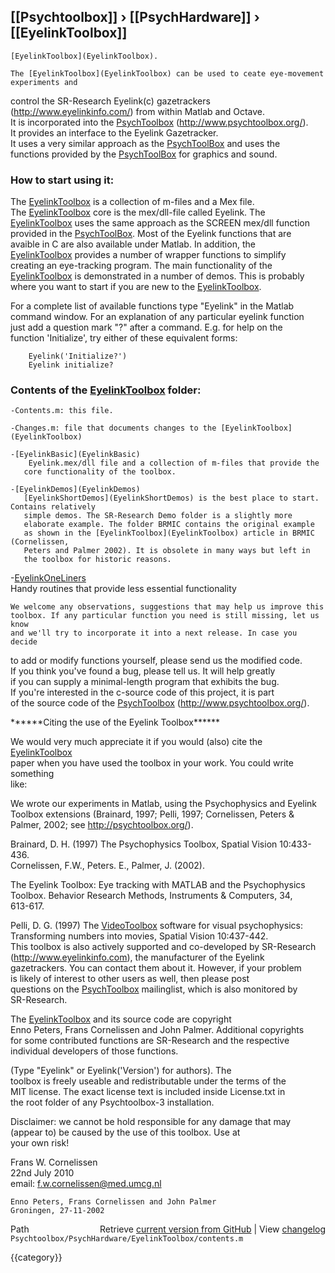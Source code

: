 ## [[Psychtoolbox]] &#8250; [[PsychHardware]] &#8250; [[EyelinkToolbox]]

    [EyelinkToolbox](EyelinkToolbox).  
  
    The [EyelinkToolbox](EyelinkToolbox) can be used to ceate eye-movement experiments and  
   control the SR-Research Eyelink(c) gazetrackers  
   (http://www.eyelinkinfo.com/) from within Matlab and Octave.  
   It is incorporated into the [PsychToolbox](PsychToolbox) (http://www.psychtoolbox.org/).  
   It provides an interface to the Eyelink Gazetracker.  
   It uses a very similar  approach as the [PsychToolBox](PsychToolBox) and uses the  
   functions provided by the [PsychToolBox](PsychToolBox) for graphics and sound.  
  
###    How to start using it:  
  
   The [EyelinkToolbox](EyelinkToolbox) is a collection of m-files and a Mex file.  
   The [EyelinkToolbox](EyelinkToolbox) core is the mex/dll-file called Eyelink. The  
   [EyelinkToolbox](EyelinkToolbox) uses the same approach as the SCREEN mex/dll function  
   provided in the [PsychToolBox](PsychToolBox). Most of the Eyelink functions that are  
   avaible in C are also available under Matlab. In addition, the  
   [EyelinkToolbox](EyelinkToolbox) provides a number of wrapper functions to simplify  
   creating an eye-tracking program. The main functionality of the   
   [EyelinkToolbox](EyelinkToolbox) is demonstrated in a number of demos. This is probably  
   where you want to start if you are new to the [EyelinkToolbox](EyelinkToolbox).  
  
   For a complete list of available functions type "Eyelink" in the Matlab  
   command window. For an explanation of any particular eyelink function  
   just add a question mark "?" after a command. E.g. for help on the   
   function 'Initialize', try either of these equivalent forms:  
  
        Eyelink('Initialize?')  
        Eyelink initialize?  
  
###     Contents of the [EyelinkToolbox](EyelinkToolbox) folder:  
  
    -Contents.m: this file.  
  
    -Changes.m: file that documents changes to the [EyelinkToolbox](EyelinkToolbox)  
  
    -[EyelinkBasic](EyelinkBasic)  
        Eyelink.mex/dll file and a collection of m-files that provide the  
       core functionality of the toolbox.  
  
    -[EyelinkDemos](EyelinkDemos)  
       [EyelinkShortDemos](EyelinkShortDemos) is the best place to start. Contains relatively   
       simple demos. The SR-Research Demo folder is a slightly more  
       elaborate example. The folder BRMIC contains the original example  
       as shown in the [EyelinkToolbox](EyelinkToolbox) article in BRMIC (Cornelissen,  
       Peters and Palmer 2002). It is obsolete in many ways but left in  
       the toolbox for historic reasons.  
  
   -[EyelinkOneLiners](EyelinkOneLiners)  
       Handy routines that provide less essential functionality  
  
    We welcome any observations, suggestions that may help us improve this  
    toolbox. If any particular function you need is still missing, let us know  
    and we'll try to incorporate it into a next release. In case you decide  
   to add or modify functions yourself, please send us the modified code.  
    If you think you've found a bug, please tell us. It will help greatly  
   if you can supply a  minimal-length program that exhibits the bug.  
   If you're interested in the c-source code of this project, it is part  
    of the source code of the [PsychToolbox](PsychToolbox) (http://www.psychtoolbox.org/).  
  
   \*\*\*\*\*\*Citing the use of the Eyelink Toolbox\*\*\*\*\*\*  
  
   We would very much appreciate it if you would (also) cite the [EyelinkToolbox](EyelinkToolbox)  
   paper when you have used the toolbox in your work. You could write something  
   like:  
  
   We wrote our experiments in Matlab, using the Psychophysics and Eyelink  
   Toolbox extensions (Brainard, 1997; Pelli, 1997; Cornelissen, Peters &  
   Palmer, 2002; see http://psychtoolbox.org/).  
  
   Brainard, D. H. (1997) The Psychophysics Toolbox, Spatial Vision 10:433-436.  
   Cornelissen, F.W., Peters. E., Palmer, J. (2002).  
  
   The Eyelink Toolbox: Eye tracking with MATLAB and the Psychophysics  
   Toolbox. Behavior Research Methods, Instruments & Computers, 34,  
   613-617.  
  
   Pelli, D. G. (1997) The [VideoToolbox](VideoToolbox) software for visual psychophysics:  
   Transforming numbers into movies, Spatial Vision 10:437-442.  
   This toolbox is also actively supported and co-developed by SR-Research  
   (http://www.eyelinkinfo.com), the manufacturer of the Eyelink  
   gazetrackers. You can contact them about it. However, if your problem  
   is likely of interest to other users as well, then please post  
   questions on the [PsychToolbox](PsychToolbox) mailinglist, which is also monitored by  
   SR-Research.  
  
   The [EyelinkToolbox](EyelinkToolbox) and its source code are copyright   
   Enno Peters, Frans Cornelissen and John Palmer. Additional copyrights  
   for some contributed functions are SR-Research and the respective  
   individual developers of those functions.  
  
   (Type "Eyelink" or Eyelink('Version') for authors). The  
   toolbox is freely useable and redistributable under the terms of the  
   MIT license. The exact license text is included inside License.txt in  
   the root folder of any Psychtoolbox-3 installation.  
  
   Disclaimer: we cannot be hold responsible for any damage that may  
                (appear to) be caused by the use of this toolbox. Use at  
                your own risk!  
  
  
   Frans W. Cornelissen  
    22nd July 2010  
    email: f.w.cornelissen@med.umcg.nl  
  
    Enno Peters, Frans Cornelissen and John Palmer  
    Groningen, 27-11-2002  
  




<div class="code_header" style="text-align:right;">
  <span style="float:left;">Path&nbsp;&nbsp;</span> <span class="counter">Retrieve <a href=
  "https://raw.github.com/Psychtoolbox-3/Psychtoolbox-3/beta/Psychtoolbox/PsychHardware/EyelinkToolbox/contents.m">current version from GitHub</a> | View <a href=
  "https://github.com/Psychtoolbox-3/Psychtoolbox-3/commits/beta/Psychtoolbox/PsychHardware/EyelinkToolbox/contents.m">changelog</a></span>
</div>
<div class="code">
  <code>Psychtoolbox/PsychHardware/EyelinkToolbox/contents.m</code>
</div>

{{category}}